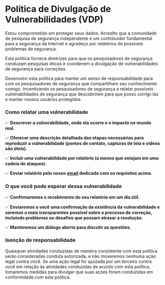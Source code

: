 # Política de Divulgação de Vulnerabilidades (VDP)

Estou comprometido em proteger seus dados. Acredito que a comunidade de pesquisa de segurança independente é um contribuidor fundamental para a segurança da Internet e agradeço por relatórios de possíveis problemas de segurança.

Esta política fornece diretrizes para que os pesquisadores de segurança conduzam pesquisas éticas e coordenem a divulgação de vulnerabilidades de segurança para correções.

Desenvolvi esta política para manter um senso de responsabilidade para com os pesquisadores de segurança que compartilhem seu conhecimento comigo. Incentivando os pesquisadores de segurança a relatar possíveis vulnerabilidades de segurança que descobrirem para que posso corrigi-las e manter nossos usuários protegidos.

### **Como relatar uma vulnerabilidade**

  :white_check_mark: **Descrever a vulnerabilidade, onde ela ocorre e o impacto no mundo real.**

  :white_check_mark: **Oferecer uma descrição detalhada das etapas necessárias para reproduzir a vulnerabilidade (pontos de contato, capturas de tela e vídeos são úteis).**

  :white_check_mark: **Incluir uma vulnerabilidade por relatório (a menos que estejam em uma cadeia de ataques).**

  :white_check_mark: **Enviar relatório pelo nosso [email](mailto:reportar@alexanderiscoding.com) dedicado com os requisitos acima.**

### **O que você pode esperar dessa vulnerabilidade**

  :white_check_mark: **Confirmaremos o recebimento do seu relatório em um dia útil.**

  :white_check_mark: **Enviaremos a você uma confirmação da existência da vulnerabilidade e seremos o mais transparentes possível sobre o processo de correção, incluindo problemas ou desafios que possam atrasar a resolução.**

  :white_check_mark: **Manteremos um diálogo aberto para discutir as questões.**

### **Isenção de responsabilidade**

Quaisquer atividades conduzidas de maneira consistente com esta política serão consideradas conduta autorizada, e não moveremos nenhuma ação legal contra você. Se uma ação legal for ajuizada por um terceiro contra você em relação às atividades conduzidas de acordo com esta política, tomaremos medidas para divulgar que suas ações foram conduzidas em conformidade com esta política.
